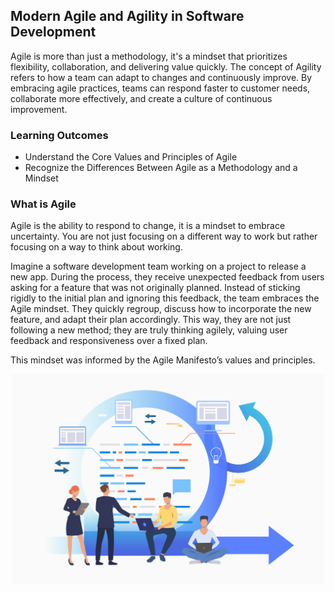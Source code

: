 ## Modern Agile and Agility in Software Development

Agile is more than just a methodology, it's a mindset that prioritizes flexibility, collaboration, and delivering value quickly. The concept of Agility refers to how a team can adapt to changes and continuously improve. By embracing agile practices, teams can respond faster to customer needs, collaborate more effectively, and create a culture of continuous improvement.

### Learning Outcomes

- Understand the Core Values and Principles of Agile
- Recognize the Differences Between Agile as a Methodology and a Mindset

### What is Agile

Agile is the ability to respond to change, it is a mindset to embrace uncertainty. You are not just focusing on a different way to work but rather focusing on a way to think about working.

Imagine a software development team working on a project to release a new app. During the process, they receive unexpected feedback from users asking for a feature that was not originally planned. Instead of sticking rigidly to the initial plan and ignoring this feedback, the team embraces the Agile mindset. They quickly regroup, discuss how to incorporate the new feature, and adapt their plan accordingly. This way, they are not just following a new method; they are truly thinking agilely, valuing user feedback and responsiveness over a fixed plan.

This mindset was informed by the Agile Manifesto’s values and principles.


![Agile](img/agile_picture.jpg)